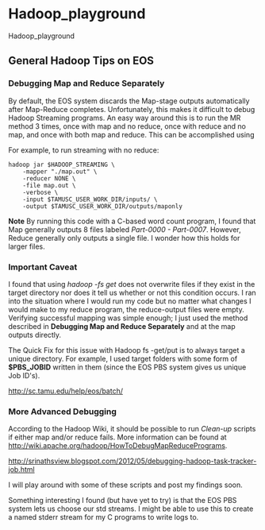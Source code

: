 Hadoop_playground
=================

Hadoop_playground 


General Hadoop Tips on EOS
--------------------------

### Debugging Map and Reduce Separately

By default, the EOS system discards the Map-stage outputs automatically after Map-Reduce completes. Unfortunately, this makes it difficult to debug Hadoop Streaming programs. An easy way around this is to run the MR method 3 times, once with map and no reduce, once with reduce and no map, and once with both map and reduce. This can be accomplished using

For example, to run streaming with no reduce:

	hadoop jar $HADOOP_STREAMING \
		-mapper "./map.out" \
		-reducer NONE \	
		-file map.out \
		-verbose \
		-input $TAMUSC_USER_WORK_DIR/inputs/ \
		-output $TAMUSC_USER_WORK_DIR/outputs/maponly 


**Note** By running this code with a C-based word count program, I found that Map generally outputs 8 files 
labeled _Part-0000 - Part-0007_. However, Reduce generally only outputs a single file. I wonder how this holds for larger files.

### Important Caveat
I found that using _hadoop -fs get_ does not overwrite files if they exist in the target directory nor does it tell us whether or not this condition occurs. I ran into the situation where I would run my code but no matter what changes I would make to my reduce program, the reduce-output files were empty. Verifying successful mapping was simple enough; I just used the method described in **Debugging Map and Reduce Separately** and at the map outputs directly. 

The Quick Fix for this issue with Hadoop fs -get/put is to always target a unique directory. For example, I used target folders with some form of **$PBS_JOBID** written in them (since the EOS PBS system gives us unique Job ID's).

http://sc.tamu.edu/help/eos/batch/


### More Advanced Debugging

According to the Hadoop Wiki, it should be possible to run _Clean-up_ scripts if either map and/or reduce fails. More information can be found at http://wiki.apache.org/hadoop/HowToDebugMapReducePrograms. 

http://srinathsview.blogspot.com/2012/05/debugging-hadoop-task-tracker-job.html

I will play around with some of these scripts and post my findings soon.

Something interesting I found (but have yet to try) is that the EOS PBS system lets us choose our std streams. I might be able to use this to create a named stderr stream for my C programs to write logs to. 
